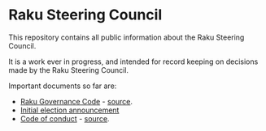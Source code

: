 # Raku Steering Council

This repository contains all public information about the Raku Steering Council.

It is a work ever in progress, and intended for record keeping on decisions
made by the Raku Steering Council.

Important documents so far are:

- [Raku Governance Code](papers/Raku_Steering_Council_Code) - [source](https://github.com/Raku/RSC/blob/main/papers/Raku_Steering_Council_Code.md).
- [Initial election announcement](https://github.com/Raku/RSC/blob/main/announcements/20200720.md)
- [Code of conduct](papers/code_of_conduct.md) - [source](https://github.com/Raku/Raku-Steering-Council/blob/main/papers/code_of_conduct.md).
